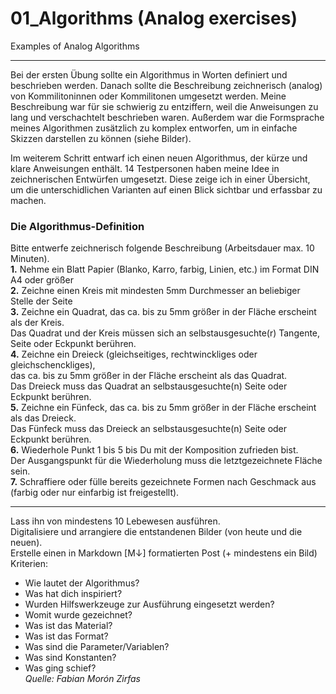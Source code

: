 # 01_Algorithms (Analog exercises)
Examples of Analog Algorithms 
***
Bei der ersten Übung sollte ein Algorithmus in Worten definiert und beschrieben werden. Danach sollte die Beschreibung zeichnerisch (analog) von Kommilitoninnen oder Kommilitonen umgesetzt werden. Meine Beschreibung war für sie schwierig zu entziffern, weil die Anweisungen zu lang und verschachtelt beschrieben waren. Außerdem war die Formsprache meines Algorithmen zusätzlich zu komplex entworfen, um in einfache Skizzen darstellen zu können (siehe Bilder).

Im weiterem Schritt entwarf ich einen neuen Algorithmus, der kürze und klare Anweisungen enthält. 14 Testpersonen haben meine Idee in zeichnerischen Entwürfen umgesetzt. Diese zeige ich in einer Übersicht, um die unterschidlichen Varianten auf einen Blick sichtbar und erfassbar zu machen. 

### Die Algorithmus-Definition
Bitte entwerfe zeichnerisch folgende Beschreibung (Arbeitsdauer max. 10 Minuten).  
**1.** Nehme ein Blatt Papier (Blanko, Karro, farbig, Linien, etc.) im Format DIN A4 oder größer  
**2.** Zeichne einen Kreis mit mindesten 5mm Durchmesser an beliebiger Stelle der Seite  
**3.** Zeichne ein Quadrat, das ca. bis zu 5mm größer in der Fläche erscheint als der Kreis.  
Das Quadrat und der Kreis müssen sich an selbstausgesuchte(r) Tangente, Seite oder Eckpunkt berühren.  
**4.** Zeichne ein Dreieck (gleichseitiges, rechtwinckliges oder gleichschenckliges),  
das ca. bis zu 5mm größer in der Fläche erscheint als das Quadrat.  
Das Dreieck muss das Quadrat an selbstausgesuchte(n) Seite oder Eckpunkt berühren.  
**5.** Zeichne ein Fünfeck, das ca. bis zu 5mm größer in der Fläche erscheint als das Dreieck.  
Das Fünfeck muss das Dreieck an selbstausgesuchte(n) Seite oder Eckpunkt berühren.  
**6.** Wiederhole Punkt 1 bis 5 bis Du mit der Komposition zufrieden bist.  
Der Ausgangspunkt für die Wiederholung muss die letztgezeichnete Fläche sein.  
**7.** Schraffiere oder fülle bereits gezeichnete Formen nach Geschmack aus (farbig oder nur einfarbig ist freigestellt).
***

Lass ihn von mindestens 10 Lebewesen ausführen.  
Digitalisiere und arrangiere die entstandenen Bilder (von heute und die neuen).  
Erstelle einen in Markdown [M↓] formatierten Post (+ mindestens ein Bild)  
Kriterien:
* Wie lautet der Algorithmus?
* Was hat dich inspiriert?
* Wurden Hilfswerkzeuge zur Ausführung eingesetzt werden?
* Womit wurde gezeichnet?
* Was ist das Material?
* Was ist das Format?
* Was sind die Parameter/Variablen?
* Was sind Konstanten?
* Was ging schief?  
_Quelle: Fabian Morón Zirfas_
